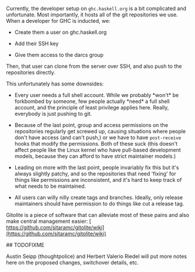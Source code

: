 
Currently, the developer setup on `ghc.haskell.org` is a bit complicated and unfortunate. Most importantly, it hosts all of the git repositories we use. When a developer for GHC is inducted, we:

- Create them a user on ghc.haskell.org

- Add their SSH key

- Give them access to the darcs group


Then, that user can clone from the server over SSH, and also push to the repositories directly.


This unfortunately has some downsides:

- Every user needs a full shell account. While we probably \*won't\* be forkbombed by someone, few people actually \*need\* a full shell account, and the principle of least privilege applies here. Really, everybody is just pushing to git.

- Because of the last point, group and access permissions on the repositories regularly get screwed up, causing situations where people don't have access (and can't push,) or we have to have `post-receive` hooks that modify the permissions. Both of these suck (this doesn't affect people like the Linux kernel who have pull-based development models, because they can afford to have strict maintainer models.)

- Leading on more with the last point, people invariably fix this but it's always slightly patchy, and so the repositories that need 'fixing' for things like permissions are inconsistent, and it's hard to keep track of what needs to be maintained.

- All users can willy nilly create tags and branches. Ideally, only release maintainers should have permission to do things like cut a release tag.


Gitolite is a piece of software that can alleviate most of these pains and also make central management easier: [ https://github.com/sitaramc/gitolite/wiki](https://github.com/sitaramc/gitolite/wiki)


\#\# TODOFIXME


Austin Seipp (thoughtpolice) and Herbert Valerio Riedel will put more notes here on the proposed changes, switchover details, etc.
